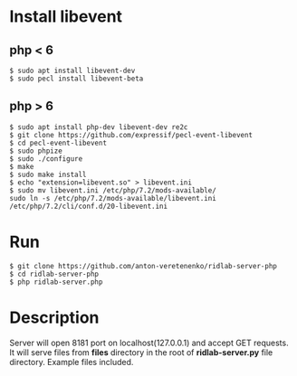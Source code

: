 # Install libevent
## php < 6
    $ sudo apt install libevent-dev
    $ sudo pecl install libevent-beta

## php > 6
    $ sudo apt install php-dev libevent-dev re2c
    $ git clone https://github.com/expressif/pecl-event-libevent
    $ cd pecl-event-libevent
    $ sudo phpize
    $ sudo ./configure
    $ make
    $ sudo make install
    $ echo "extension=libevent.so" > libevent.ini
    $ sudo mv libevent.ini /etc/php/7.2/mods-available/
    sudo ln -s /etc/php/7.2/mods-available/libevent.ini /etc/php/7.2/cli/conf.d/20-libevent.ini

# Run
    $ git clone https://github.com/anton-veretenenko/ridlab-server-php
    $ cd ridlab-server-php
	$ php ridlab-server.php

# Description
Server will open 8181 port on localhost(127.0.0.1) and accept GET requests. It will serve files from **files** directory in the root of **ridlab-server.py** file directory. Example files included.